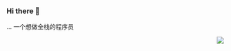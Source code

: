 ### Hi there 👋
...
  一个想做全栈的程序员
  

<!-- 仓库统计信息 -->
<!-- ![](https://github-readme-stats.vercel.app/api?username=gudanya123&theme=dark) -->
<img align="right" src="https://github-readme-stats.vercel.app/api?username=gudanya23&show_icons=true">

